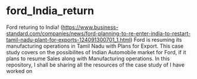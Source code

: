 # ford_India_return
Ford returing to India! (https://www.business-standard.com/companies/news/ford-planning-to-re-enter-india-to-restart-tamil-nadu-plant-for-exports-124091300701_1.html)
Ford is resuming its manufacturing operations in Tamil Nadu with Plans for Export.
This case study covers on the possibilites of Indian Automobile market for Ford, if it plans to resume Sales along with Manufacturing operations.
In this repository, I shall be sharing all the resources of the case study of I have worked on 
